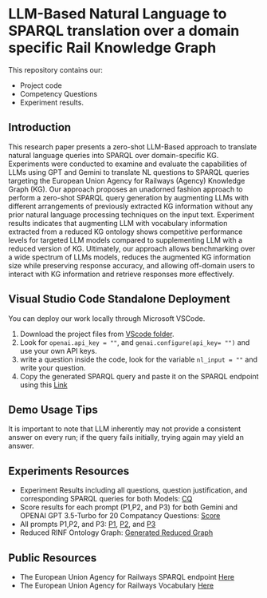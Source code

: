 # LLM-Based Natural Language to SPARQL translation over a domain specific Rail Knowledge Graph
This repository contains our:

- Project code
- Competency Questions
- Experiment results.

## Introduction
This research paper presents a zero-shot LLM-Based approach to translate natural language queries into SPARQL over domain-specific KG. Experiments were conducted to examine and evaluate the capabilities of LLMs using GPT and Gemini to translate NL questions to SPARQL queries targeting the European Union Agency for Railways (Agency) Knowledge Graph (KG). Our approach proposes an unadorned fashion approach to perform a zero-shot SPARQL query generation by augmenting LLMs with different arrangements of previously extracted KG information without any prior natural language processing techniques on the input text. Experiment results indicates that augmenting LLM with vocabulary information extracted from a reduced KG ontology shows competitive performance levels for targeted LLM models compared to supplementing LLM with a reduced version of KG. Ultimately, our approach allows benchmarking over a wide spectrum of LLMs models, reduces the augmented KG information size while preserving response accuracy, and allowing off-domain users to interact with KG information and retrieve responses more effectively.

## Visual Studio Code Standalone Deployment
You can deploy our work locally through Microsoft VSCode.
1. Download the project files from [VScode folder](https://github.com/mhrjabary/LLMBased-NL-SPARQL/tree/main/VScode).
2. Look for `openai.api_key = ""`, and `genai.configure(api_key= "")` and use your own API keys.  
3. write a question inside the code, look for the variable `nl_input = ""` and write your question.
4. Copy the generated SPARQL query and paste it on the SPARQL endpoint using this [Link](https://data-interop.era.europa.eu/endpoint)

## Demo Usage Tips
It is important to note that LLM inherently may not provide a consistent answer on every run; if the query fails initially, trying again may yield an answer.

## Experiments Resources
- Experiment Results including all questions, question justification, and corresponding SPARQL queries for both Models: [CQ](https://github.com/mhrjabary/LLMBased-NL-SPARQL/blob/main/Experiment%20results%20sheet%201.1.xlsx)
- Score results for each prompt (P1,P2, and P3) for both Gemini and OPENAI GPT 3.5-Turbo for 20 Compatancy Questions: [Score](https://github.com/mhrjabary/LLMBased-NL-SPARQL/blob/main/Experiment%20Results%20percentage.xlsx)
- All prompts P1,P2, and P3: [P1](https://github.com/mhrjabary/LLMBased-NL-SPARQL/tree/main/Prompts), [P2](https://github.com/mhrjabary/LLMBased-NL-SPARQL/tree/main/Prompts), and [P3](https://github.com/mhrjabary/LLMBased-NL-SPARQL/tree/main/Prompts)
- Reduced RINF Ontology Graph: [Generated Reduced Graph](https://github.com/mhrjabary/LLMBased-NL-SPARQL/blob/main/reduced_graph.ttl)

## Public Resources
- The European Union Agency for Railways SPARQL endpoint [Here](https://data-interop.era.europa.eu/endpoint)
- The European Union Agency for Railways Vocabulary [Here](https://data-interop.era.europa.eu/era-vocabulary/)

